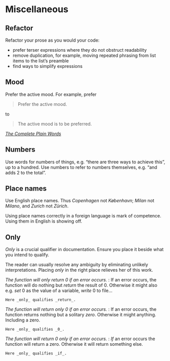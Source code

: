 # Miscellaneous


## Refactor

Refactor your prose as you would your code:

-   prefer terser expressions where they do not obstruct readability
-   remove duplication, for example, moving repeated phrasing from list items to the list’s preamble 
-   find ways to simplify expressions 


## Mood 

Prefer the active mood. For example, prefer

> Prefer the active mood.

to

> The active mood is to be preferred. 

<i class="far fa-hand-point-right"></i> [_The Complete Plain Words_](https://en.wikipedia.org/wiki/The_Complete_Plain_Words)


## Numbers 

Use words for numbers of things, e.g. “there are three ways to achieve this”, up to a hundred. Use numbers to refer to numbers themselves, e.g. “and adds 2 to the total”.


## Place names

Use English place names. Thus _Copenhagen_ not _København_; _Milan_ not _Milano_, and _Zurich_ not _Zürich_.

Using place names correctly in a foreign language is mark of competence.
Using them in English is showing off. 


## Only

_Only_ is a crucial qualifier in documentation. Ensure you place it beside what you intend to qualify.

The reader can usually resolve any ambiguity by eliminating unlikely interpretations. 
Placing _only_ in the right place relieves her of this work. 

_The function will only return 0 if an error occurs._
: If an error occurs, the function will do nothing but _return_ the result of 0. Otherwise it might also e.g. _set_ 0 as the value of a variable, _write_ 0 to file… 

    Here _only_ qualifies _return_. 

_The function will return only 0 if an error occurs._
: If an error occurs, the function returns nothing but a solitary _zero_. Otherwise it might anything. Including a zero. 

    Here _only_ qualifies _0_. 

_The function will return 0 only if an error occurs._
: _If_ an error occurs the function will return a zero. Otherwise it will return something else. 

    Here _only_ qualifies _if_. 

